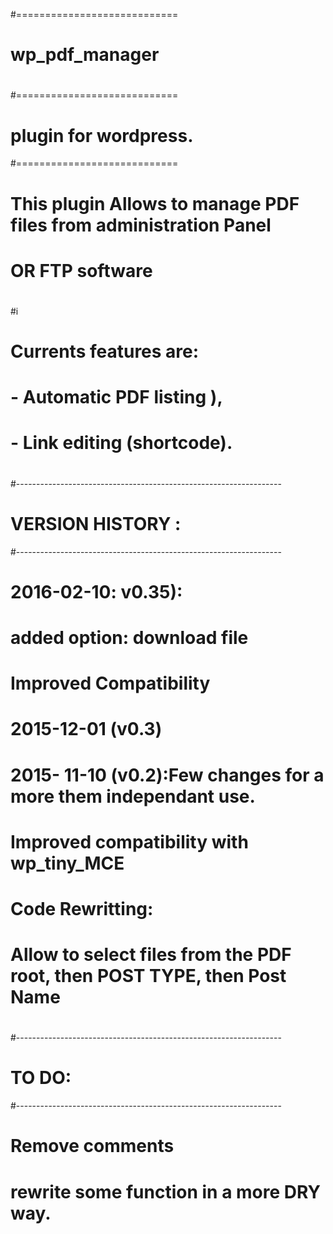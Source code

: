 #============================
#
# wp_pdf_manager
#
#============================
# plugin for wordpress.
#============================
# This plugin Allows to manage PDF files from administration Panel
# OR FTP software
#
#i
# Currents features are: 
# 	- Automatic PDF listing ),
#		- Link editing (shortcode). 
#
#------------------------------------------------------------------
#	VERSION HISTORY :
#------------------------------------------------------------------ 
# 
# 2016-02-10: v0.35): 
# 	added option: download file
#		Improved Compatibility
#
# 2015-12-01 (v0.3)
# 2015- 11-10 (v0.2):Few changes for a more them independant use. 
# 	Improved compatibility with wp_tiny_MCE
# 	Code Rewritting: 
# 	Allow to select files from the PDF root, then POST TYPE, then Post Name
#
#
#------------------------------------------------------------------
# TO DO:
#------------------------------------------------------------------
# Remove comments
# rewrite some function in a more DRY way.
